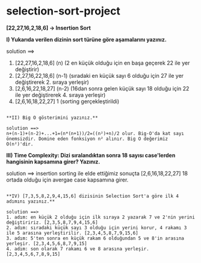 # selection-sort-project


**[22,27,16,2,18,6] -> Insertion Sort**

**I) Yukarıda verilen dizinin sort türüne göre aşamalarını yazınız.**

solution ==> 
1. [22,27,16,2,18,6] (n) (2 en küçük olduğu için en başa geçerek 22 ile yer değiştirir)
2. [2,27,16,22,18,6] (n-1) (sıradaki en küçük sayı 6 olduğu için 27 ile yer değiştirerek 2. sıraya yerleşir)
3. [2,6,16,22,18,27] (n-2) (16dan sonra gelen küçük sayı 18 olduğu için 22 ile yer değiştirerek 4. sıraya yerleşir)
4. [2,6,16,18,22,27]   1   (sorting gerçekleştirildi)

```

**II) Big O gösterimini yazınız.**

solution ==>  
n+(n-1)+(n-2)+...+1=(n*(n+1))/2=((n²)+n)/2 olur. Big-O'da kat sayı önemsizdir. Domine eden fonksiyon n² alınır. Big O değerimiz O(n²)'dir.

```

**III) Time Complexity: Dizi sıralandıktan sonra 18 sayısı case'lerden hangisinin kapsamına girer? Yazınız.**

solution ==> 
insertion sorting ile elde ettiğimiz sonuçta [2,6,16,18,22,27] 18 ortada olduğu için avergae case kapsamına girer.

```

**IV) [7,3,5,8,2,9,4,15,6] dizisinin Selection Sort'a göre ilk 4 adımını yazınız.**

solution ==>
1. adım: en küçük 2 olduğu için ilk sıraya 2 yazarak 7 ve 2'nin yerini değiştiririz. [2,3,5,8,7,9,4,15,6]
2. adım: sıradaki küçük sayı 3 olduğu için yerini korur, 4 rakamı 3 ile 5 arasına yerleştirilir. [2,3,4,5,8,7,9,15,6]
3. adım: 5'ten sonra en küçük rakam 6 olduğundan 5 ve 8'in arasına yerleşir. [2,3,4,5,6,8,7,9,15]
4. adım: son olarak 7 rakamı 6 ve 8 arasına yerleşir. [2,3,4,5,6,7,8,9,15]
